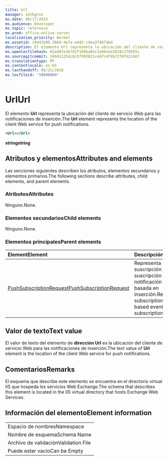 ```yaml
---
title: Url
manager: sethgros
ms.date: 09/17/2015
ms.audience: Developer
ms.topic: reference
ms.prod: office-online-server
localization_priority: Normal
ms.assetid: c0d41b95-36b9-4e7a-a442-cdea37467abd
description: El elemento Url representa la ubicación del cliente de servicio Web para las notificaciones de inserción.
ms.openlocfilehash: 62a48fe3b7d2f169ba83c2a89cba3019c270555c
ms.sourcegitcommit: 34041125dc8c5f993b21cebfc4f8b72f0fd2cb6f
ms.translationtype: MT
ms.contentlocale: es-ES
ms.lasthandoff: 06/25/2018
ms.locfileid: "19840884"
---
```

# <a name="url"></a><span data-ttu-id="464cf-103">Url</span><span class="sxs-lookup"><span data-stu-id="464cf-103">Url</span></span>

<span data-ttu-id="464cf-104">El elemento **Url** representa la ubicación del cliente de servicio Web para las notificaciones de inserción.</span><span class="sxs-lookup"><span data-stu-id="464cf-104">The **Url** element represents the location of the client Web service for push notifications.</span></span> 
  
```XML
<Url></Url>
```

 <span data-ttu-id="464cf-105">**string**</span><span class="sxs-lookup"><span data-stu-id="464cf-105">**string**</span></span>
## <a name="attributes-and-elements"></a><span data-ttu-id="464cf-106">Atributos y elementos</span><span class="sxs-lookup"><span data-stu-id="464cf-106">Attributes and elements</span></span>

<span data-ttu-id="464cf-107">Las secciones siguientes describen los atributos, elementos secundarios y elementos primarios.</span><span class="sxs-lookup"><span data-stu-id="464cf-107">The following sections describe attributes, child elements, and parent elements.</span></span>
  
### <a name="attributes"></a><span data-ttu-id="464cf-108">Atributos</span><span class="sxs-lookup"><span data-stu-id="464cf-108">Attributes</span></span>

<span data-ttu-id="464cf-109">Ninguno.</span><span class="sxs-lookup"><span data-stu-id="464cf-109">None.</span></span>
  
### <a name="child-elements"></a><span data-ttu-id="464cf-110">Elementos secundarios</span><span class="sxs-lookup"><span data-stu-id="464cf-110">Child elements</span></span>

<span data-ttu-id="464cf-111">Ninguno.</span><span class="sxs-lookup"><span data-stu-id="464cf-111">None.</span></span>
  
### <a name="parent-elements"></a><span data-ttu-id="464cf-112">Elementos principales</span><span class="sxs-lookup"><span data-stu-id="464cf-112">Parent elements</span></span>

|<span data-ttu-id="464cf-113">**Element**</span><span class="sxs-lookup"><span data-stu-id="464cf-113">**Element**</span></span>|<span data-ttu-id="464cf-114">**Descripción**</span><span class="sxs-lookup"><span data-stu-id="464cf-114">**Description**</span></span>|
|:-----|:-----|
|[<span data-ttu-id="464cf-115">PushSubscriptionRequest</span><span class="sxs-lookup"><span data-stu-id="464cf-115">PushSubscriptionRequest</span></span>](pushsubscriptionrequest.md) <br/> |<span data-ttu-id="464cf-116">Representa una suscripción a una suscripción de notificación de evento basada en inserción.</span><span class="sxs-lookup"><span data-stu-id="464cf-116">Represents a subscription to a push-based event notification subscription.</span></span>  <br/> |
   
## <a name="text-value"></a><span data-ttu-id="464cf-117">Valor de texto</span><span class="sxs-lookup"><span data-stu-id="464cf-117">Text value</span></span>

<span data-ttu-id="464cf-118">El valor de texto del elemento de **dirección Url** es la ubicación del cliente de servicio Web para las notificaciones de inserción.</span><span class="sxs-lookup"><span data-stu-id="464cf-118">The text value of **Url** element is the location of the client Web service for push notifications.</span></span> 
  
## <a name="remarks"></a><span data-ttu-id="464cf-119">Comentarios</span><span class="sxs-lookup"><span data-stu-id="464cf-119">Remarks</span></span>

<span data-ttu-id="464cf-120">El esquema que describe este elemento se encuentra en el directorio virtual IIS que hospeda los servicios Web Exchange.</span><span class="sxs-lookup"><span data-stu-id="464cf-120">The schema that describes this element is located in the IIS virtual directory that hosts Exchange Web Services.</span></span>
  
## <a name="element-information"></a><span data-ttu-id="464cf-121">Información del elemento</span><span class="sxs-lookup"><span data-stu-id="464cf-121">Element information</span></span>

||
|:-----|
|<span data-ttu-id="464cf-122">Espacio de nombres</span><span class="sxs-lookup"><span data-stu-id="464cf-122">Namespace</span></span>  <br/> |
|<span data-ttu-id="464cf-123">Nombre de esquema</span><span class="sxs-lookup"><span data-stu-id="464cf-123">Schema Name</span></span>  <br/> |
|<span data-ttu-id="464cf-124">Archivo de validación</span><span class="sxs-lookup"><span data-stu-id="464cf-124">Validation File</span></span>  <br/> |
|<span data-ttu-id="464cf-125">Puede estar vacío</span><span class="sxs-lookup"><span data-stu-id="464cf-125">Can be Empty</span></span>  <br/> |
   

